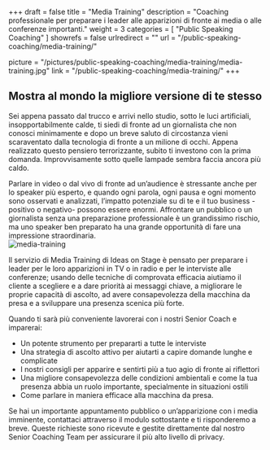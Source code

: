+++
draft 		= false
title 		= "Media Training"
description	= "Coaching professionale per preparare i leader alle apparizioni di fronte ai media o alle conferenze importanti."
weight		= 3
categories	= [ "Public Speaking Coaching" ]
showrefs	= false
urlredirect	= ""
url 		= "/public-speaking-coaching/media-training/"

picture		= "/pictures/public-speaking-coaching/media-training/media-training.jpg"
link			= "/public-speaking-coaching/media-training/"
+++

## Mostra al mondo la migliore versione di te stesso

Sei appena passato dal trucco e arrivi nello studio, sotto le luci artificiali, insopportabilmente calde, ti siedi di fronte ad un giornalista che non conosci minimamente e dopo un breve saluto di circostanza vieni scaraventato dalla tecnologia di fronte a un milione di occhi. Appena realizzato questo pensiero terrorizzante, subito ti investono con la prima domanda. Improvvisamente sotto quelle lampade sembra faccia ancora più caldo. 

Parlare in video o dal vivo di fronte ad un’audience è stressante anche per lo speaker più esperto, e quando ogni parola, ogni pausa e ogni momento sono osservati e analizzati, l’impatto potenziale su di te e il tuo business - positivo o negativo- possono essere enormi. Affrontare un pubblico o un giornalista senza una preparazione professionale è un grandissimo rischio, ma uno speaker ben preparato ha una grande opportunità di fare una impressione straordinaria.  
![media-training][pic1]

Il servizio di Media Training di Ideas on Stage è pensato per preparare i leader per le loro apparizioni in TV o in radio e per le interviste alle conferenze; usando delle tecniche di comprovata efficacia aiutiamo il cliente a scegliere e a dare priorità ai messaggi chiave, a migliorare le proprie capacità di ascolto, ad avere consapevolezza della macchina da presa e a sviluppare una presenza scenica più forte.  

Quando ti sarà più conveniente lavorerai con i nostri Senior Coach e imparerai: 

* Un potente strumento per prepararti a tutte le interviste 
* Una strategia di ascolto attivo per aiutarti a capire domande lunghe e complicate
* I nostri consigli per apparire e sentirti più a tuo agio di fronte ai riflettori
* Una migliore consapevolezza delle condizioni ambientali e come la tua presenza abbia un ruolo importante, specialmente in situazioni ostili
* Come parlare in maniera efficace alla macchina da presa. 

Se hai un importante appuntamento pubblico o un’apparizione con i media imminente, contattaci attraverso il modulo sottostante e ti risponderemo a breve. Queste richieste sono ricevute e gestite direttamente dal nostro Senior Coaching Team per assicurare il più alto livello di privacy.

[pic1]: /pictures/public-speaking-coaching/media-training/media-training.jpg